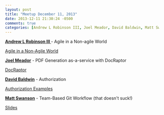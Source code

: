 ```yaml
---
layout: post
title: "Meetup December 11, 2013"
date: 2013-12-11 21:30:24 -0500
comments: true
categories: [Andrew L Robinson III, Joel Meador, David Baldwin, Matt Swanson]
---
```


**[Andrew L Robinson III ](http://twitter.com/ar3_me)** - Agile in a Non-agile World

[Agile in a Non-Agile World](http://prezi.com/tfegr-9gr2se/agile-in-a-non-agile-world/?utm_campaign=share&utm_medium=copy)

**[Joel Meador](http://twitter.com/joelmeador)** - PDF Generation as-a-service with DocRaptor

[DocRaptor](https://docraptor.com/)

**[David Baldwin](http://twitter.com/baldwindavid)** - Authorization

[Authorization Examples](https://github.com/baldwindavid/authorization-examples)

**[Matt Swanson](http://twitter.com/_swanson)** - Team-Based Git Workflow (that doesn't suck!)

[Slides](http://mdswanson.com/talk/2012/03/15/lightning-talk-team-based-git-workflow-that-doesnt-suck.html)
